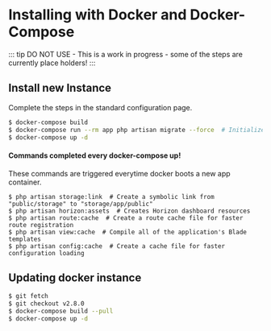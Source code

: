 # Installing with Docker and Docker-Compose

::: tip 
DO NOT USE - This is a work in progress - some of the steps are currently place holders!
:::


## Install new Instance
Complete the steps in the standard configuration page.

```bash
$ docker-compose build
$ docker-compose run --rm app php artisan migrate --force  # Initializes an empty DB
$ docker-compose up -d
```

#### Commands completed every docker-compose up!
These commands are triggered everytime docker boots a new app container.
```
$ php artisan storage:link  # Create a symbolic link from "public/storage" to "storage/app/public"
$ php artisan horizon:assets  # Creates Horizon dashboard resources
$ php artisan route:cache  # Create a route cache file for faster route registration
$ php artisan view:cache  # Compile all of the application's Blade templates
$ php artisan config:cache  # Create a cache file for faster configuration loading
```


## Updating docker instance

```bash
$ git fetch
$ git checkout v2.8.0
$ docker-compose build --pull
$ docker-compose up -d
```
